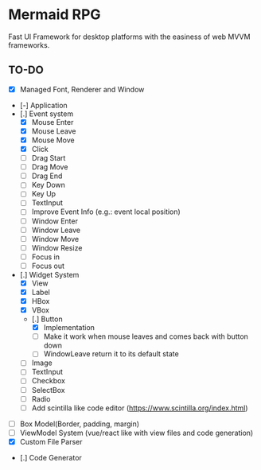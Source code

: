 # Mermaid RPG

Fast UI Framework for desktop platforms with the easiness of web MVVM frameworks.


## TO-DO

- [X] Managed Font, Renderer and Window
- [-] Application
- [.] Event system
    - [X] Mouse Enter
    - [X] Mouse Leave
    - [X] Mouse Move
    - [X] Click
    - [ ] Drag Start
    - [ ] Drag Move
    - [ ] Drag End
    - [ ] Key Down
    - [ ] Key Up
    - [ ] TextInput
    - [ ] Improve Event Info (e.g.: event local position)
    - [ ] Window Enter
    - [ ] Window Leave
    - [ ] Window Move
    - [ ] Window Resize
    - [ ] Focus in
    - [ ] Focus out
- [.] Widget System
    - [X] View
    - [X] Label
    - [X] HBox
    - [X] VBox
    - [.] Button
        - [X] Implementation
        - [ ] Make it work when mouse leaves and comes back with button down
        - [ ] WindowLeave return it to its default state
    - [ ] Image
    - [ ] TextInput
    - [ ] Checkbox
    - [ ] SelectBox
    - [ ] Radio
    - [ ] Add scintilla like code editor (https://www.scintilla.org/index.html)
- [ ] Box Model(Border, padding, margin)
- [ ] ViewModel System (vue/react like with view files and code generation)
- [X] Custom File Parser
- [.] Code Generator
